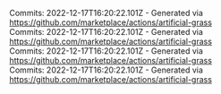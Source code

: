 Commits: 2022-12-17T16:20:22.101Z - Generated via https://github.com/marketplace/actions/artificial-grass
<br>
Commits: 2022-12-17T16:20:22.101Z - Generated via https://github.com/marketplace/actions/artificial-grass
<br>
Commits: 2022-12-17T16:20:22.101Z - Generated via https://github.com/marketplace/actions/artificial-grass
<br>
Commits: 2022-12-17T16:20:22.101Z - Generated via https://github.com/marketplace/actions/artificial-grass
<br>
